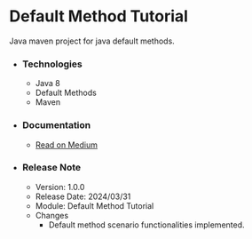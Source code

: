 # Default Method Tutorial
Java maven project for java default methods.

* ### Technologies
  * Java 8
  * Default Methods
  * Maven
  
* ### Documentation
  * [Read on Medium](https://sachithariyathilaka.medium.com/java-default-methods-2d1cd33c98de)

* ### Release Note

    * Version: 1.0.0
    * Release Date: 2024/03/31
    * Module: Default Method Tutorial
    * Changes
        * Default method scenario functionalities implemented.
